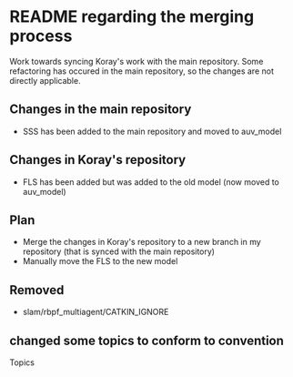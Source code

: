 # README regarding the merging process

Work towards syncing Koray's work with the main repository.
Some refactoring has occured in the main repository, so the changes are not directly applicable.

## Changes in the main repository
- SSS has been added to the main repository and moved to auv_model

## Changes in Koray's repository
- FLS has been added but was added to the old model (now moved to auv_model)

## Plan
- Merge the changes in Koray's repository to a new branch in my repository (that is synced with the main repository)
- Manually move the FLS to the new model

## Removed
- slam/rbpf_multiagent/CATKIN_IGNORE

## changed some topics to conform to convention
Topics 